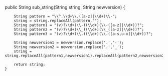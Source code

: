  public String sub_string(String string, String newversion)
    {
        


        String pattern = "\\^.\\d+\\.([a-z]|\\d+)\\-";
        string = string.replaceAll(pattern,"");
        String pattern1 = "(v)?\\d+(\\-)(\\d+)(\\-([a-z]|\\d+))?";
        String pattern2 = "(v)?\\d+(\\_)(\\d+)(\\_([a-z]|\\d+))?";
        String pattern3 = "(v)?\\d+(\\.)(\\d+)(\\.([a-s,u-x]|\\d+))?";

        String newversion1 = newversion.replace('.','-');
        String newversion2 = newversion.replace('.','_');
        string = string.replaceAll(pattern1,newversion1).replaceAll(pattern2,newversion2).replaceAll(pattern3,newversion);

        return string;
    }